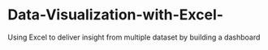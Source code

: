 # Data-Visualization-with-Excel-
Using Excel to deliver insight from multiple dataset by building a dashboard 
